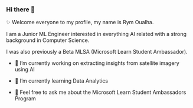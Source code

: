 ### Hi there 👋

<!--
**rym-oualha/rym-oualha** is a ✨ _special_ ✨ repository because its `README.md` (this file) appears on your GitHub profile.

Here are some ideas to get you started:

- 🔭 I’m currently working on ...
- 🌱 I’m currently learning ...
- 👯 I’m looking to collaborate on ...
- 🤔 I’m looking for help with ...
- 💬 Ask me about ...
- 📫 How to reach me: ...
- 😄 Pronouns: ...
- ⚡ Fun fact: ...
-->


:sparkles: Welcome everyone to my profile, my name is Rym Oualha. 

I am a Junior ML Engineer interested in everything AI related with a strong background in Computer Science. 

I was also previously a Beta MLSA (Microsoft Learn Student Ambassador).



- 🔭 I’m currently working on extracting insights from satellite imagery using AI

- 🌱 I’m currently learning Data Analytics

- 💬 Feel free to ask me about the Microsoft Learn Student Ambassadors Program 
